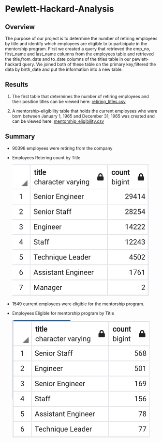 # Pewlett-Hackard-Analysis

## Overview
The purpose of our project is to determine the number of retiring employees by title and identify which employees are eligible to to participate in the mentorship program. 
First we created a query that retrieved the emp_no, first_name and last_name columns from the employees table and retrieved the title,from_date and to_date columns of the titles table in our pewlett-hackard query. We joined both of these table on the primary key,filtered the data by birth_date and put the information into a new table.


## Results
1. The first table that determines the number of retiring employees and their position titles can be viewed here: [retiring_titles.csv](https://github.com/crdhilep/Pewlett-Hackard-Analysis/blob/main/Data/retiring_titles.csv)


2. A mentorship-eligibility table that holds the current employees who were born between January 1, 1965 and December 31, 1965 was created and can be viewed here: [mentorship_eligibility.csv](https://github.com/crdhilep/Pewlett-Hackard-Analysis/blob/main/Data/mentorship_eligibilty.csv)

## Summary

- 90398 employees were retiring from the company

- Employees Retering count by Title

     ![employees_retiring_count_by_title](Resources/employees_retiring_count_by_title.png)

- 1549 current employees were eligible for the mentorship program.

- Employees Eligible for mentorship program by Title

     ![mentorship_eligiblity_by_title_count](Resources/mentorship_eligibility_by_title.png)

